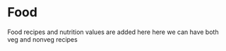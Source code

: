 

# Food
Food recipes and nutrition values are added here
here we can have both veg and nonveg recipes
